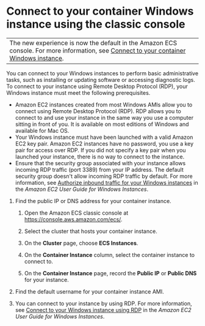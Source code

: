 # Connect to your container Windows instance using the classic console<a name="instance-windows-connect-classic-console"></a>


|  | 
| --- |
| The new experience is now the default in the Amazon ECS console\. For more information, see [Connect to your container Windows instance](instance-windows-connect.md)\. | 

You can connect to your Windows instances to perform basic administrative tasks, such as installing or updating software or accessing diagnostic logs\. To connect to your instance using Remote Desktop Protocol \(RDP\), your Windows instance must meet the following prerequisites\.
+ Amazon EC2 instances created from most Windows AMIs allow you to connect using Remote Desktop Protocol \(RDP\)\. RDP allows you to connect to and use your instance in the same way you use a computer sitting in front of you\. It is available on most editions of Windows and available for Mac OS\.
+ Your Windows instance must have been launched with a valid Amazon EC2 key pair\. Amazon EC2 instances have no password, you use a key pair for access over RDP\. If you did not specify a key pair when you launched your instance, there is no way to connect to the instance\.
+ Ensure that the security group associated with your instance allows incoming RDP traffic \(port 3389\) from your IP address\. The default security group doesn't allow incoming RDP traffic by default\. For more information, see [Authorize inbound traffic for your Windows instances](https://docs.aws.amazon.com/AWSEC2/latest/WindowsGuide/authorizing-access-to-an-instance.html) in the *Amazon EC2 User Guide for Windows Instances*\.

1. Find the public IP or DNS address for your container instance\.

   1. Open the Amazon ECS classic console at [https://console\.aws\.amazon\.com/ecs/](https://console.aws.amazon.com/ecs/)\.

   1. Select the cluster that hosts your container instance\.

   1. On the **Cluster** page, choose **ECS Instances**\.

   1. On the **Container Instance** column, select the container instance to connect to\.

   1. On the **Container Instance** page, record the **Public IP** or **Public DNS** for your instance\.

1. Find the default username for your container instance AMI\. 

1. You can connect to your instance by using RDP\. For more information, see [Connect to your Windows instance using RDP](https://docs.aws.amazon.com/AWSEC2/latest/WindowsGuide/connecting_to_windows_instance.html) in the *Amazon EC2 User Guide for Windows Instances*\.